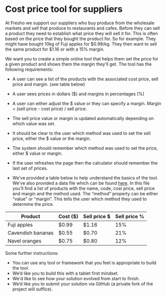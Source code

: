 # Cost price tool for suppliers
At Fresho we support our suppliers who buy produce from the wholesale markets and sell that produce to restaurants and cafes.  Before they can sell a product they need to establish what price they will sell it for.  This is often based on the price that they bought the product for.  So for example.  They might have bought 10kg of Fuji apples for $0.99/kg.  They then want to sell the same product for $1.16 or with a 15% margin.

We want you to create a simple online tool that helps them set the price for a given product and shows them the margin they’ll get.  The tool has the following requirements:

* A user can see a list of the products with the associated cost price, sell price and margin.  (see table below)
* A user sees prices in dollars ($) and margins in percentages (%)
* A user can either adjust the $ value or they can specify a margin.  Margin = (sell price - cost price) / sell price.
* The sell price value or margin is updated automatically depending on which value was set.
* It should be clear to the user which method was used to set the sell price, either the $ value or the margin.
* The system should remember which method was used to set the price, either $ value or margin.
* If the user refreshes the page then the calculator should remember the last set of prices.

* We’ve provided a table below to help understand the basics of the tool.  We’ve also provided a data file which can be found [here](https://fresho-coding-challenge.s3.ap-southeast-2.amazonaws.com/products.json).  In this file you’ll find a list of products with the name, code, cost price, sell price and margin and the method used.  The “method” property can be either “value” or “margin”.  This tells the user which method they used to determine the price.

| Product | Cost ($) | Sell price $ | Sell price % |
| ---| --- | ---- | ---- | 
| Fuji apples | $0.99 | $1.16 | 15% |
| Cavendish bananas| $0.55 | $0.70 | 21% |
| Navel oranges | $0.75 | $0.80 | 12% |

Some further instructions:
* You can use any tool or framework that you feel is appropriate to build the tool.
* We’d like you to build this with a tablet first mindset.
* We'd like to see how your solution evolved from start to finish.
* We’d like you to submit your solution via GitHub (a private fork of the project will suffice).

